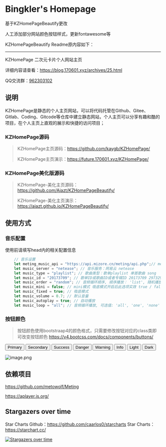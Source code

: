 # Bingkler's Homepage
基于KZHomePageBeautify更改

人工添加部分网站颜色按钮样式，更新fontawesome等

KZHomePageBeautify Readme原内容如下：

***

KZHomePage
 二次元卡片个人网站主页

详细内容请查看：https://blog.170601.xyz/archives/25.html 

QQ交流群：<a target="_blank" href="https://qm.qq.com/cgi-bin/qm/qr?k=-tso4BmPVXPSgqNjPhRCIg4GYZ8Llu_e&jump_from=webapi">962303102</a>

## 说明
KZHomePage是静态的个人主页网站，可以将代码托管在Github、Gitee、Gitlab、Coding、Gitcode等仓库中建立静态网站，个人主页可以分享有趣和酷的项目，在个人主页上直观的展示和快捷的访问项目；

### KZHomePage源码
> KZHomePage主页源码：https://github.com/kaygb/KZHomePage/
> 
> KZHomePage主页演示：https://future.170601.xyz/KZHomePage/

### KZHomePage美化版源码
> KZHomePage-美化主页源码：https://github.com/Aiazt/KZHomePageBeautify/
> 
> KZHomePage-美化主页演示：https://aiazt.github.io/KZHomePageBeautify/

## 使用方式

### 音乐配置
使用前请填写head内的相关配置信息

```javascript
    // 音乐设置
    let meting_music_api = "https://api.mizore.cn/meting/api.php";// meting api
    let music_server = "netease"; // 音乐服务：网易云 netease 
    let music_type = "playlist"; // 歌曲类型：歌单playlist 单首歌曲 song  专辑 album
    let music_id = "20173709"; // 歌单ID或歌曲ID或者专辑ID 20173709 29732992
    let music_order = "random"; // 音频循环顺序, 顺序播放： 'list', 随机播放：'random'
    let music_mini = false; // mini模式 吸底模式开启后此选项实效 true / false
    let music_fixed = true; // 吸底模式
    let music_volume = 0.7; // 默认音量
    let music_autoplay = true; // 自动播放
    let music_loop = "all"; // 音频循环播放, 可选值: 'all', 'one', 'none'
```

### 按钮颜色

> 按钮颜色使用bootstraap4的颜色格式，只需要修改按钮对应的class类即可改变按钮颜色
> https://v4.bootcss.com/docs/components/buttons/



<button type="button" class="btn btn-primary">Primary</button>
<button type="button" class="btn btn-secondary">Secondary</button>
<button type="button" class="btn btn-success">Success</button>
<button type="button" class="btn btn-danger">Danger</button>
<button type="button" class="btn btn-warning">Warning</button>
<button type="button" class="btn btn-info">Info</button>
<button type="button" class="btn btn-light">Light</button>
<button type="button" class="btn btn-dark">Dark</button>

![image.png](https://s2.loli.net/2022/06/25/J7LnAZ9ScpwzH6X.png)

## 依赖项目

https://github.com/metowolf/Meting

https://aplayer.js.org/

## Stargazers over time
Star Charts Github：https://github.com/caarlos0/starcharts
Star Charts：https://starchart.cc/

[![Stargazers over time](https://starchart.cc/Aiazt/KZHomePageBeautify.svg)](https://starchart.cc/Aiazt/KZHomePageBeautify)

